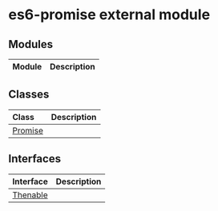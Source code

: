 # es6-promise external module


## Modules

| Module	   |  Description |
|:-------------|:---------------|



## Classes

| Class	   |  Description |
|:-------------|:---------------|
| [Promise](./es6-promise/promise.md)     |  |



## Interfaces

| Interface	   |  Description |
|:-------------|:---------------|
| [Thenable](./es6-promise/thenable.md)   |   |






